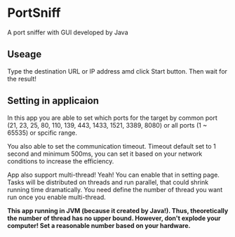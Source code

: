 # PortSniff
A port sniffer with GUI developed by Java

## Useage
Type the destination URL or IP address amd click Start button. 
Then wait for the result!

## Setting in applicaion
In this app you are able to set which ports for the target by common port 
(21, 23, 25, 80, 110, 139, 443, 1433, 1521, 3389, 8080) or all ports (1 ~ 65535) 
or spcific range.

You also able to set the communication timeout. Timeout default set to 1 second and minimum 500ms, 
you can set it based on your network conditions to increase the efficiency. 

App also support multi-thread! Yeah! You can enable that in setting page. Tasks will be distributed 
on threads and run parallel, that could shrink running time dramatically. You need define the number of
thread you want run once you enable multi-thread.

**This app running in JVM (because it created by Java!). Thus, theoretically the number of thread has no upper bound. 
However, don't explode your computer! Set a reasonable number based on your hardware.**

